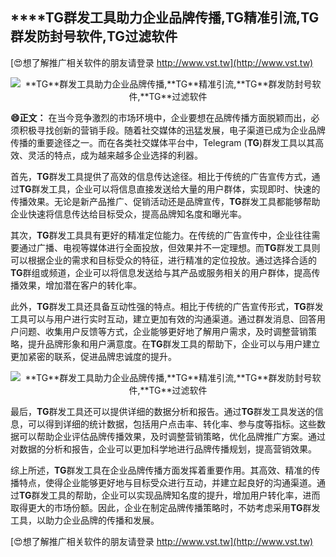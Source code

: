 ## ****TG**群发工具助力企业品牌传播,**TG**精准引流,**TG**群发防封号软件,**TG**过滤软件**

[😍想了解推广相关软件的朋友请登录 http://www.vst.tw](http://www.vst.tw)

 <center><img src="https://vst.tw/MP4/tuiguang/png/7.png" alt="**TG**群发工具助力企业品牌传播,**TG**精准引流,**TG**群发防封号软件,**TG**过滤软件"></center>

**😄正文：**
在当今竞争激烈的市场环境中，企业要想在品牌传播方面脱颖而出，必须积极寻找创新的营销手段。随着社交媒体的迅猛发展，电子渠道已成为企业品牌传播的重要途径之一。而在各类社交媒体平台中，Telegram (**TG**)群发工具以其高效、灵活的特点，成为越来越多企业选择的利器。

首先，**TG**群发工具提供了高效的信息传达途径。相比于传统的广告宣传方式，通过**TG**群发工具，企业可以将信息直接发送给大量的用户群体，实现即时、快速的传播效果。无论是新产品推广、促销活动还是品牌宣传，**TG**群发工具都能够帮助企业快速将信息传达给目标受众，提高品牌知名度和曝光率。

其次，**TG**群发工具具有更好的精准定位能力。在传统的广告宣传中，企业往往需要通过广播、电视等媒体进行全面投放，但效果并不一定理想。而**TG**群发工具则可以根据企业的需求和目标受众的特征，进行精准的定位投放。通过选择合适的**TG**群组或频道，企业可以将信息发送给与其产品或服务相关的用户群体，提高传播效果，增加潜在客户的转化率。

此外，**TG**群发工具还具备互动性强的特点。相比于传统的广告宣传形式，**TG**群发工具可以与用户进行实时互动，建立更加有效的沟通渠道。通过群发消息、回答用户问题、收集用户反馈等方式，企业能够更好地了解用户需求，及时调整营销策略，提升品牌形象和用户满意度。在**TG**群发工具的帮助下，企业可以与用户建立更加紧密的联系，促进品牌忠诚度的提升。

 <center><img src="https://vst.tw/MP4/tuiguang/png/1.png" alt="**TG**群发工具助力企业品牌传播,**TG**精准引流,**TG**群发防封号软件,**TG**过滤软件"></center>

最后，**TG**群发工具还可以提供详细的数据分析和报告。通过**TG**群发工具发送的信息，可以得到详细的统计数据，包括用户点击率、转化率、参与度等指标。这些数据可以帮助企业评估品牌传播效果，及时调整营销策略，优化品牌推广方案。通过对数据的分析和报告，企业可以更加科学地进行品牌传播规划，提高营销效果。

综上所述，**TG**群发工具在企业品牌传播方面发挥着重要作用。其高效、精准的传播特点，使得企业能够更好地与目标受众进行互动，并建立起良好的沟通渠道。通过**TG**群发工具的帮助，企业可以实现品牌知名度的提升，增加用户转化率，进而取得更大的市场份额。因此，企业在制定品牌传播策略时，不妨考虑采用**TG**群发工具，以助力企业品牌的传播和发展。

[😍想了解推广相关软件的朋友请登录 http://www.vst.tw](http://www.vst.tw)



